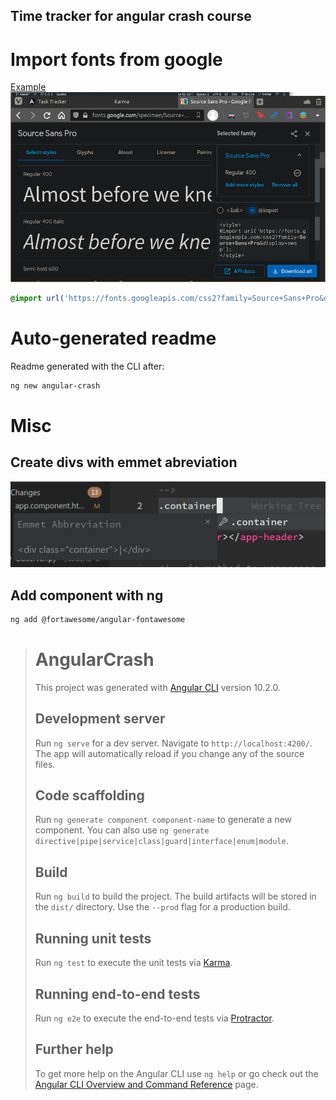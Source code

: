 Time tracker for angular crash course
---

# Import fonts from google
[Example](https://fonts.google.com/specimen/Source+Sans+Pro?query=source+sans)
![](readme-assets/import-google-fonts.png)
```scss
@import url('https://fonts.googleapis.com/css2?family=Source+Sans+Pro&display=swap');
```


# Auto-generated readme
Readme generated with the CLI after:
```sh
ng new angular-crash
```

# Misc
## Create divs with emmet abreviation
![](readme-assets/emmet-abretiation-div.png)

## Add component with ng
```sh
ng add @fortawesome/angular-fontawesome
```



> # AngularCrash
> 
> This project was generated with [Angular CLI](https://github.com/angular/angular-cli) version 10.2.0.
> 
> ## Development server
> 
> Run `ng serve` for a dev server. Navigate to `http://localhost:4200/`. The app will automatically reload if you change any of the source files.
> 
> ## Code scaffolding
> 
> Run `ng generate component component-name` to generate a new component. You can also use `ng generate directive|pipe|service|class|guard|interface|enum|module`.
> 
> ## Build
> 
> Run `ng build` to build the project. The build artifacts will be stored in the `dist/` directory. Use the `--prod` flag for a production build.
> 
> ## Running unit tests
> 
> Run `ng test` to execute the unit tests via [Karma](https://karma-runner.github.io).
> 
> ## Running end-to-end tests
> 
> Run `ng e2e` to execute the end-to-end tests via [Protractor](http://www.protractortest.org/).
> 
> ## Further help
> 
> To get more help on the Angular CLI use `ng help` or go check out the [Angular CLI Overview and Command Reference](https://angular.io/cli) page.

